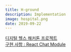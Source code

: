 ```yaml
---
title: H-ground
description: Implementation
image: hospital.png
date: 2019-09-22
---
```


<a href="https://github.com/h-ground">디지털 헬스 해커톤 프로젝트
<br>구현 사항 : React Chat Module
